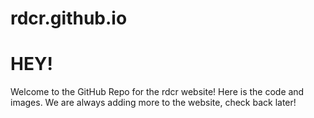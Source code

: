 # rdcr.github.io

# HEY!
Welcome to the GitHub Repo for the rdcr website! Here is the code and images. We are always adding more to the website, check back later!
